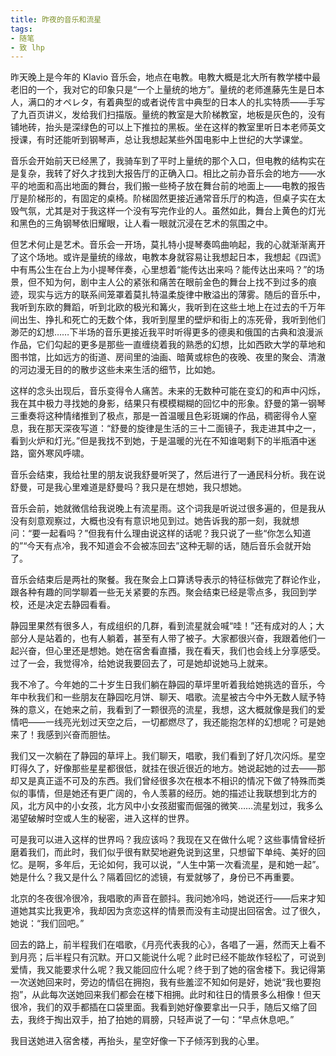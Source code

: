 ```yaml
---
title: 昨夜的音乐和流星
tags: 
- 随笔 
- 致 lhp
---
```


昨天晚上是今年的 Klavio 音乐会，地点在电教。电教大概是北大所有教学楼中最老旧的一个，我对它的印象只是“一个上量统的地方”。量统的老师進藤先生是日本人，满口的オペレタ，有着典型的或者说传言中典型的日本人的扎实特质——手写了九百页讲义，发给我们扫描版。量统的教室是大阶梯教室，地板是灰色的，没有铺地砖，抬头是深绿色的可以上下推拉的黑板。坐在这样的教室里听日本老师英文授课，有时还能听到钢琴声，总让我想起某些外国电影中上世纪的大学课堂。<!--more-->

音乐会开始前天已经黑了，我骑车到了平时上量统的那个入口，但电教的结构实在是复杂，我转了好久才找到大报告厅的正确入口。相比之前办音乐会的地方——水平的地面和高出地面的舞台，我们搬一些椅子放在舞台前的地面上——电教的报告厅是阶梯形的，有固定的桌椅。阶梯固然更接近通常音乐厅的构造，但桌子实在太毁气氛，尤其是对于我这样一个没有写完作业的人。虽然如此，舞台上黄色的灯光和黑色的三角钢琴依旧耀眼，让人看一眼就沉浸在艺术的氛围之中。

但艺术何止是艺术。音乐会一开场，莫扎特小提琴奏鸣曲响起，我的心就渐渐离开了这个场地。或许是量统的缘故，电教本身就容易让我想起日本，我想起《四谎》中有馬公生在台上为小提琴伴奏，心里想着“能传达出来吗？能传达出来吗？”的场景，但不知为何，剧中主人公的紧张和痛苦在眼前金色的舞台上找不到过多的痕迹，现实与远方的联系间笼罩着莫扎特温柔旋律中散溢出的薄雾。随后的音乐中，我听到东欧的舞蹈，听到北欧的极光和篝火，我听到在这些土地上在过去的千万年间出生、挣扎和死亡的无数个体，我听到屋里的壁炉和街上的冻死骨，我听到他们渺茫的幻想……下半场的音乐更接近我平时听得更多的德奥和俄国的古典和浪漫派作品，它们勾起的更多是那些一直缠绕着我的熟悉的幻想，比如西欧大学的草地和图书馆，比如远方的街道、房间里的油画、暗黄或棕色的夜晚、夜里的聚会、清澈的河边漫无目的的散步这些未来生活的细节，比如她。

这样的念头出现后，音乐变得令人痛苦。未来的无数种可能在变幻的和声中闪烁，我在其中极力寻找她的身影，结果只有模模糊糊的回忆中的形象。舒曼的第一钢琴三重奏将这种情绪推到了极点，那是一首温暖且色彩斑斓的作品，稠密得令人窒息，我在那天深夜写道：“舒曼的旋律是生活的三十二面镜子，我走进其中之一，看到火炉和灯光。”但是我找不到她，于是温暖的光在不知谁喝剩下的半瓶酒中迷路，窗外寒风呼啸。

音乐会结束，我给社里的朋友说我舒曼听哭了，然后进行了一通民科分析。我在说舒曼，可是我心里难道是舒曼吗？我只是在想她，我只想她。

音乐会前，她就微信给我说晚上有流星雨。这个词我是听说过很多遍的，但是我从没有刻意观察过，大概也没有有意识地见到过。她告诉我的那一刻，我就想问：“要一起看吗？”但我有什么理由说这样的话呢？我只说了一些“你怎么知道的”“今天有点冷，我不知道会不会被冻回去”这种无聊的话，随后音乐会就开始了。

音乐会结束后是两社的聚餐。我在聚会上口算诱导表示的特征标做完了群论作业，跟各种有趣的同学聊着一些无关紧要的东西。聚会结束已经是零点多，我回到学校，还是决定去静园看看。

静园里果然有很多人，有成组织的几群，看到流星就会喊“哇！”还有成对的人；大部分人是站着的，也有人躺着，甚至有人带了被子。大家都很兴奋，我跟着他们一起兴奋，但心里还是想她。她在宿舍看直播，我在看天，我们也会线上分享感受。过了一会，我觉得冷，给她说我要回去了，可是她却说她马上就来。

我不冷了。今年她的二十岁生日我们躺在静园的草坪里听着我给她挑选的音乐，今年中秋我们和一些朋友在静园吃月饼、聊天、唱歌。流星被古今中外无数人赋予特殊的意义，在她来之前，我看到了一颗很亮的流星，我想，这大概就像是我们的爱情吧——一线亮光划过天空之后，一切都燃尽了，我还能抱怎样的幻想呢？可是她来了！我感到兴奋而胆怯。

我们又一次躺在了静园的草坪上。我们聊天，唱歌，我们看到了好几次闪烁。星空盯得久了，好像那些星星都很低，就挂在很近很近的地方。她说起她的过去——那却又是真正遥不可及的东西。我们曾经很多次在根本不相识的情况下做了特殊而类似的事情，但是她还有更广阔的，令人羡慕的经历。她的描述让我联想到北方的风，北方风中的小女孩，北方风中小女孩甜蜜而倔强的微笑……流星划过，我多么渴望破解时空或人生的秘密，进入这样的世界。

可是我可以进入这样的世界吗？我应该吗？我现在又在做什么呢？这些事情曾经折磨着我们，而此时，我们似乎很有默契地避免说到这里，只想留下单纯、美好的回忆。是啊，多年后，无论如何，我可以说，“人生中第一次看流星，是和她一起”。她是什么？我又是什么？隔着回忆的滤镜，有爱就够了，身份已不再重要。

北京的冬夜很冷很冷，我唱歌的声音在颤抖。我问她冷吗，她说还行——后来才知道她其实比我更冷，我却因为贪恋这样的情景而没有主动提出回宿舍。过了很久，她说：“我们回吧。”

回去的路上，前半程我们在唱歌，《月亮代表我的心》，各唱了一遍，然而天上看不到月亮；后半程只有沉默。开口又能说什么呢？此时已经不能故作轻松了，可说到爱情，我又能要求什么呢？我又能回应什么呢？终于到了她的宿舍楼下。我记得第一次送她回来时，旁边的情侣在拥抱，我有些羞涩不知如何是好，她说“我也要抱抱”，从此每次送她回来我们都会在楼下相拥。此时和往日的情景多么相像！但天很冷，我们的双手都插在口袋里面。我看到她好像要拿出一只手，随后又缩了回去，我终于掏出双手，拍了拍她的肩膀，只轻声说了一句：“早点休息吧。”

我目送她进入宿舍楼，再抬头，星空好像一下子倾泻到我的心里。